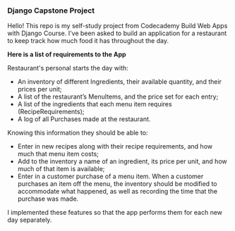 ### Django Capstone Project

Hello! This repo is my self-study project from Codecademy Build Web Apps with Django Course.
I've been asked to build an application for a restaurant to keep track how much food it has throughout the day.

**Here is a list of requirements to the App**

Restaurant's personal starts the day with:
- An inventory of different Ingredients, their available quantity, and their prices per unit;
- A list of the restaurant’s MenuItems, and the price set for each entry;
- A list of the ingredients that each menu item requires (RecipeRequirements);
- A log of all Purchases made at the restaurant.

Knowing this information they should be able to:
- Enter in new recipes along with their recipe requirements, and how much that menu item costs;
- Add to the inventory a name of an ingredient, its price per unit, and how much of that item is available;
- Enter in a customer purchase of a menu item. When a customer purchases an item off the menu,
the inventory should be modified to accommodate what happened, as well as recording the time that the purchase was made.

I implemented these features so that the app performs them for each new day separately.
